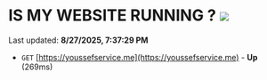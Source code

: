 # IS MY WEBSITE RUNNING ? [![](https://img.shields.io/static/v1?label=Sponsor&message=%E2%9D%A4&logo=GitHub&color=%23fe8e86)](https://github.com/sponsors/Youssef-Lehmam)

Last updated: **8/27/2025, 7:37:29 PM**

- `GET` [https://youssefservice.me](https://youssefservice.me) - **Up** (269ms)
